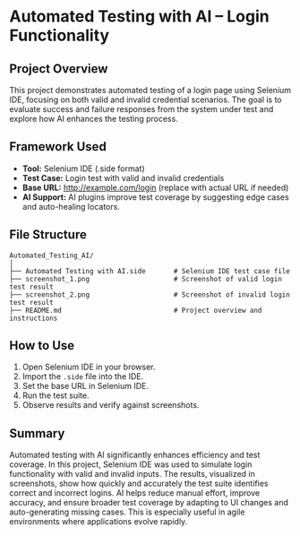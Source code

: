 # Automated Testing with AI – Login Functionality

## Project Overview

This project demonstrates automated testing of a login page using Selenium IDE, focusing on both valid and invalid credential scenarios. The goal is to evaluate success and failure responses from the system under test and explore how AI enhances the testing process.

## Framework Used

- **Tool:** Selenium IDE (.side format)
- **Test Case:** Login test with valid and invalid credentials
- **Base URL:** http://example.com/login (replace with actual URL if needed)
- **AI Support:** AI plugins improve test coverage by suggesting edge cases and auto-healing locators.

## File Structure

```
Automated_Testing_AI/
│
├── Automated Testing with AI.side       # Selenium IDE test case file
├── screenshot_1.png                     # Screenshot of valid login test result
├── screenshot_2.png                     # Screenshot of invalid login test result
├── README.md                            # Project overview and instructions
```

## How to Use

1. Open Selenium IDE in your browser.
2. Import the `.side` file into the IDE.
3. Set the base URL in Selenium IDE.
4. Run the test suite.
5. Observe results and verify against screenshots.

## Summary

Automated testing with AI significantly enhances efficiency and test coverage. In this project, Selenium IDE was used to simulate login functionality with valid and invalid inputs. The results, visualized in screenshots, show how quickly and accurately the test suite identifies correct and incorrect logins. AI helps reduce manual effort, improve accuracy, and ensure broader test coverage by adapting to UI changes and auto-generating missing cases. This is especially useful in agile environments where applications evolve rapidly.